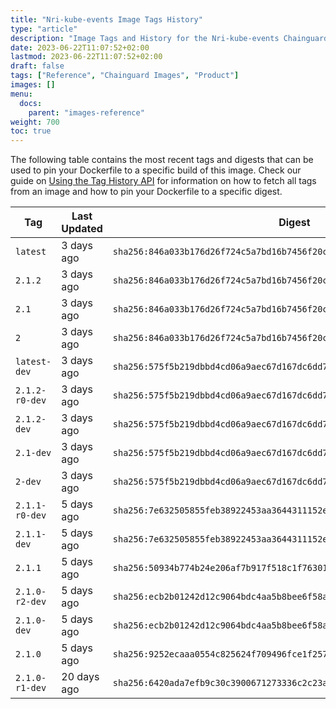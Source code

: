 ```yaml
---
title: "Nri-kube-events Image Tags History"
type: "article"
description: "Image Tags and History for the Nri-kube-events Chainguard Image"
date: 2023-06-22T11:07:52+02:00
lastmod: 2023-06-22T11:07:52+02:00
draft: false
tags: ["Reference", "Chainguard Images", "Product"]
images: []
menu:
  docs:
    parent: "images-reference"
weight: 700
toc: true
---
```


The following table contains the most recent tags and digests that can be used to pin your Dockerfile to a specific build of this image. Check our guide on [Using the Tag History API](/chainguard/chainguard-images/using-the-tag-history-api/) for information on how to fetch all tags from an image and how to pin your Dockerfile to a specific digest.

| Tag            | Last Updated | Digest                                                                    |
|----------------|--------------|---------------------------------------------------------------------------|
| `latest`       | 3 days ago   | `sha256:846a033b176d26f724c5a7bd16b7456f20c657c3a07e88a37bb7e54417b4ee1a` |
| `2.1.2`        | 3 days ago   | `sha256:846a033b176d26f724c5a7bd16b7456f20c657c3a07e88a37bb7e54417b4ee1a` |
| `2.1`          | 3 days ago   | `sha256:846a033b176d26f724c5a7bd16b7456f20c657c3a07e88a37bb7e54417b4ee1a` |
| `2`            | 3 days ago   | `sha256:846a033b176d26f724c5a7bd16b7456f20c657c3a07e88a37bb7e54417b4ee1a` |
| `latest-dev`   | 3 days ago   | `sha256:575f5b219dbbd4cd06a9aec67d167dc6dd70d87a22eff0a9d919e6f1c9c02803` |
| `2.1.2-r0-dev` | 3 days ago   | `sha256:575f5b219dbbd4cd06a9aec67d167dc6dd70d87a22eff0a9d919e6f1c9c02803` |
| `2.1.2-dev`    | 3 days ago   | `sha256:575f5b219dbbd4cd06a9aec67d167dc6dd70d87a22eff0a9d919e6f1c9c02803` |
| `2.1-dev`      | 3 days ago   | `sha256:575f5b219dbbd4cd06a9aec67d167dc6dd70d87a22eff0a9d919e6f1c9c02803` |
| `2-dev`        | 3 days ago   | `sha256:575f5b219dbbd4cd06a9aec67d167dc6dd70d87a22eff0a9d919e6f1c9c02803` |
| `2.1.1-r0-dev` | 5 days ago   | `sha256:7e632505855feb38922453aa3644311152e98107ff2b652342d49fea9bc006c7` |
| `2.1.1-dev`    | 5 days ago   | `sha256:7e632505855feb38922453aa3644311152e98107ff2b652342d49fea9bc006c7` |
| `2.1.1`        | 5 days ago   | `sha256:50934b774b24e206af7b917f518c1f76301d41f9b4b3241134274c612c324ab5` |
| `2.1.0-r2-dev` | 5 days ago   | `sha256:ecb2b01242d12c9064bdc4aa5b8bee6f58ab8c5603630b9a73c94b0943228d2a` |
| `2.1.0-dev`    | 5 days ago   | `sha256:ecb2b01242d12c9064bdc4aa5b8bee6f58ab8c5603630b9a73c94b0943228d2a` |
| `2.1.0`        | 5 days ago   | `sha256:9252ecaaa0554c825624f709496fce1f257564ecec9b229760a01c8d35e3f484` |
| `2.1.0-r1-dev` | 20 days ago  | `sha256:6420ada7efb9c30c3900671273336c2c23a9867c99bcddfe18c12c4caf5c4d4f` |
